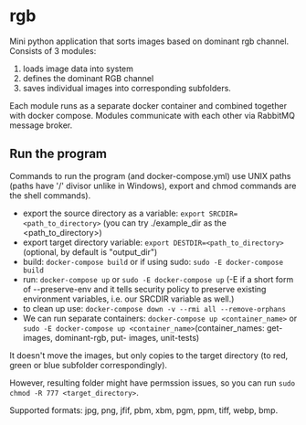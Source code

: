 # rgb

Mini python application that sorts images based on dominant rgb channel. Consists of 3 modules:

1. loads image data into system
2. defines the dominant RGB channel
3. saves individual images into corresponding subfolders.

Each module runs as a separate docker container and combined together with docker compose.
Modules communicate with each other via RabbitMQ message broker.

## Run the program

Commands to run the program (and docker-compose.yml) use UNIX paths (paths have '/' divisor unlike in Windows), export and chmod commands are the shell commands).

* export the source directory as a variable: `export SRCDIR=<path_to_directory>` (you can try ./example_dir as the <path_to_directory>)
* export target directory variable: `export DESTDIR=<path_to_directory>` (optional, by default is "output_dir")
* build: `docker-compose build` or if using sudo: `sudo -E docker-compose build`
* run: `docker-compose up` or `sudo -E docker-compose up` (-E if a short form of --preserve-env and it tells security policy to preserve existing environment variables, i.e. our SRCDIR variable as well.)
* to clean up use:  `docker-compose down -v --rmi all --remove-orphans`
* We can run separate containers: `docker-compose up <container_name>` or `sudo -E docker-compose up <container_name>`(container_names: get-images, dominant-rgb, put-  images, unit-tests)

It doesn't move the images, but only copies to the target directory (to red, green or blue subfolder correspondingly).

However, resulting folder might have permssion issues, so you can run `sudo chmod -R 777 <target_directory>`.

Supported formats: jpg, png, jfif, pbm, xbm, pgm, ppm, tiff, webp, bmp.

